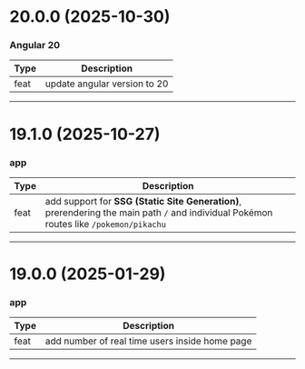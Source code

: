 <a name="20.0.0"></a>

# 20.0.0 (2025-10-30)

### Angular 20

| Type | Description                  |
|------|------------------------------|
| feat | update angular version to 20 |

---

<a name="19.1.0"></a>

# 19.1.0 (2025-10-27)

### app

| Type | Description |
|------|--------------|
| feat | add support for **SSG (Static Site Generation)**, prerendering the main path `/` and individual Pokémon routes like `/pokemon/pikachu` |

---

<a name="19.0.0"></a>

# 19.0.0 (2025-01-29)

### app

| Type | Description                                    |
| -- |------------------------------------------------|
| feat | add number of real time users inside home page |

---

